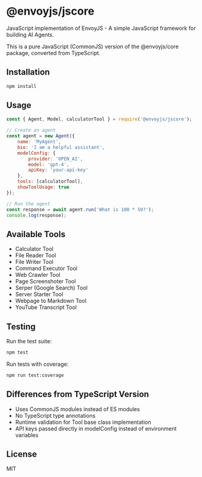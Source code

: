 # @envoyjs/jscore

JavaScript implementation of EnvoyJS - A simple JavaScript framework for building AI Agents.

This is a pure JavaScript (CommonJS) version of the @envoyjs/core package, converted from TypeScript.

## Installation

```bash
npm install
```

## Usage

```javascript
const { Agent, Model, calculatorTool } = require('@envoyjs/jscore');

// Create an agent
const agent = new Agent({
    name: 'MyAgent',
    bio: 'I am a helpful assistant',
    modelConfig: {
        provider: 'OPEN_AI',
        model: 'gpt-4',
        apiKey: 'your-api-key'
    },
    tools: [calculatorTool],
    showToolUsage: true
});

// Run the agent
const response = await agent.run('What is 100 * 50?');
console.log(response);
```

## Available Tools

- Calculator Tool
- File Reader Tool
- File Writer Tool
- Command Executor Tool
- Web Crawler Tool
- Page Screenshoter Tool
- Serper (Google Search) Tool
- Server Starter Tool
- Webpage to Markdown Tool
- YouTube Transcript Tool

## Testing

Run the test suite:

```bash
npm test
```

Run tests with coverage:

```bash
npm run test:coverage
```

## Differences from TypeScript Version

- Uses CommonJS modules instead of ES modules
- No TypeScript type annotations
- Runtime validation for Tool base class implementation
- API keys passed directly in modelConfig instead of environment variables

## License

MIT